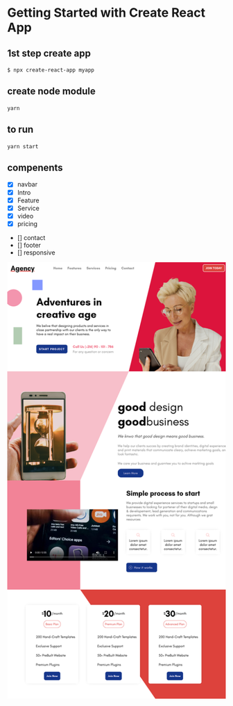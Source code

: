# Getting Started with Create React App
## 1st step create app
```
$ npx create-react-app myapp
```
## create node module
```
yarn
```
## to run 
```
yarn start
```
## compenents
- [x] navbar
- [x] Intro
- [x] Feature
- [x] Service
- [x] video
- [x] pricing
- [] contact
- [] footer
- [] responsive

<img src="websitev1.png">
